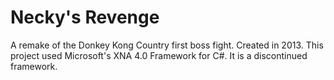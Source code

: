 # Necky's Revenge
 A remake of the Donkey Kong Country first boss fight. Created in 2013. This project used Microsoft's XNA 4.0 Framework for C#. It is a discontinued framework.
